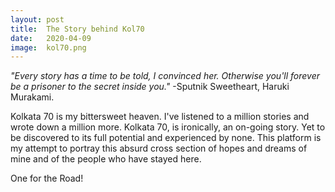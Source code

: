 ```yaml
---
layout: post
title:  The Story behind Kol70
date:   2020-04-09
image:  kol70.png
---
```


_"Every story has a time to be told, I convinced her. Otherwise you'll forever be a prisoner to the secret inside you."_
-Sputnik Sweetheart, Haruki Murakami.

Kolkata 70 is my bittersweet heaven. I've listened to a million stories and wrote down a million more. Kolkata 70, is ironically, an on-going story. Yet to be discovered to its full potential and experienced by none.
This platform is my attempt to portray this absurd cross section of hopes and dreams of mine and of the people who have stayed here.

One for the Road!

